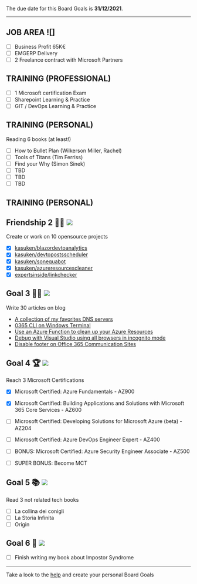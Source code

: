The due date for this Board Goals is **31/12/2021**.

---

## JOB AREA ![]

- [ ] Business Profit 65K€
- [ ] EMGERP Delivery
- [ ] 2 Freelance contract with Microsoft Partners

## TRAINING (PROFESSIONAL)

- [ ] 1 Microsoft certification Exam
- [ ] Sharepoint Learning & Practice
- [ ] GIT / DevOps Learning & Practice

## TRAINING (PERSONAL)

Reading 6 books (at least!)

- [ ] How to Bullet Plan (Wilkerson Miller, Rachel)
- [ ] Tools of Titans (Tim Ferriss)
- [ ] Find your Why (Simon Sinek)
- [ ] TBD
- [ ] TBD
- [ ] TBD

## TRAINING (PERSONAL)

## Friendship 2 👨‍💻 ![](https://img.shields.io/badge/progress-50%25-yellow.svg)

Create or work on 10 opensource projects

- [x] [kasuken/blazordevtoanalytics](https://github.com/kasuken/BlazorDevToAnalytics)
- [x] [kasuken/devtopostsscheduler](https://github.com/kasuken/DevToPostsScheduler)
- [x] [kasuken/sonequabot](https://github.com/kasuken/sonequabot)
- [x] [kasuken/azureresourcescleaner](https://github.com/kasuken/AzureResourcesCleaner) 
- [x] [expertsinside/linkchecker](https://github.com/expertsinside/LinkChecker) 

## Goal 3 ✍🏻 ![](https://img.shields.io/badge/progress-16%25-yellow.svg)

Write 30 articles on blog

- [A collection of my favorites DNS servers](https://dev.to/expertsinside/a-collection-of-my-favorites-dns-servers-bc0)
- [0365 CLI on Windows Terminal](https://dev.to/expertsinside/0365-cli-on-windows-terminal-3cb9)
- [Use an Azure Function to clean up your Azure Resources](https://dev.to/expertsinside/use-an-azure-function-to-clean-up-your-azure-resources-1hdp)
- [Debug with Visual Studio using all browsers in incognito mode](https://dev.to/expertsinside/debug-with-visual-studio-using-all-browsers-in-incognito-mode-57mb)
- [Disable footer on Office 365 Communication Sites](https://dev.to/expertsinside/disable-footer-on-office-365-communication-sites-25ki)

## Goal 4 🏆 ![](https://img.shields.io/badge/progress-33%25-yellow.svg)

Reach 3 Microsoft Certifications

- [x] Microsoft Certified: Azure Fundamentals - AZ900
- [x] Microsoft Certified: Building Applications and Solutions with Microsoft 365 Core Services - AZ600
- [ ] Microsoft Certified: Developing Solutions for Microsoft Azure (beta) - AZ204
- [ ] Microsoft Certified: Azure DevOps Engineer Expert - AZ400

- [ ] BONUS: Microsoft Certified: Azure Security Engineer Associate - AZ500
- [ ] SUPER BONUS: Become MCT

## Goal 5 📚 ![](https://img.shields.io/badge/progress-0%25-red.svg)

Read 3 not related tech books

- [ ] La collina dei conigli
- [ ] La Storia Infinita
- [ ] Origin

## Goal 6 📖 ![](https://img.shields.io/badge/progress-50%25-yellow.svg)

- [ ] Finish writing my book about Impostor Syndrome

---

Take a look to the [help](HELP.md) and create your personal Board Goals
